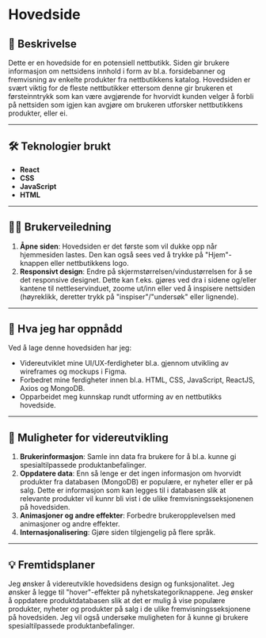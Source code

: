 # Hovedside

## 📖 Beskrivelse

Dette er en hovedside for en potensiell nettbutikk. Siden gir brukere informasjon om nettsidens innhold i form av bl.a. forsidebanner og fremvisning av enkelte produkter fra nettbutikkens katalog. Hovedsiden er svært viktig for de fleste nettbutikker ettersom denne gir brukeren et førsteinntrykk som kan være avgjørende for hvorvidt kunden velger å forbli på nettsiden som igjen kan avgjøre om brukeren utforsker nettbutikkens produkter, eller ei.

---

## 🛠️ Teknologier brukt

- **React**
- **CSS**
- **JavaScript**
- **HTML**

---

## 🧑‍💻 Brukerveiledning

1. **Åpne siden**: Hovedsiden er det første som vil dukke opp når hjemmesiden lastes. Den kan også sees ved å trykke på "Hjem"-knappen eller nettbutikkens logo.
2. **Responsivt design**: Endre på skjermstørrelsen/vindustørrelsen for å se det responsive designet. Dette kan f.eks. gjøres ved dra i sidene og/eller kantene til nettleservinduet, zoome ut/inn eller ved å inspisere nettsiden (høyreklikk, deretter trykk på "inspiser"/"undersøk" eller lignende).

---

## 🎉 Hva jeg har oppnådd

Ved å lage denne hovedsiden har jeg:

- Videreutviklet mine UI/UX-ferdigheter bl.a. gjennom utvikling av wireframes og mockups i Figma.
- Forbedret mine ferdigheter innen bl.a. HTML, CSS, JavaScript, ReactJS, Axios og MongoDB.
- Opparbeidet meg kunnskap rundt utforming av en nettbutikks hovedside.

---

## 🚀 Muligheter for videreutvikling

1. **Brukerinformasjon**: Samle inn data fra brukere for å bl.a. kunne gi spesialtilpassede produktanbefalinger.
2. **Oppdatere data**: Enn så lenge er det ingen informasjon om hvorvidt produkter fra databasen (MongoDB) er populære, er nyheter eller er på salg. Dette er informasjon som kan legges til i databasen slik at relevante produkter vil kunnr bli vist i de ulike fremvisningsseksjonenen på hovedsiden.
3. **Animasjoner og andre effekter**: Forbedre brukeropplevelsen med animasjoner og andre effekter.
4. **Internasjonalisering**: Gjøre siden tilgjengelig på flere språk.

---

## 💡 Fremtidsplaner

Jeg ønsker å videreutvikle hovedsidens design og funksjonalitet. Jeg ønsker å legge til "hover"-effekter på nyhetskategoriknappene. Jeg ønsker å oppdatere produktdatabasen slik at det er mulig å vise populære produkter, nyheter og produkter på salg i de ulike fremvisningsseksjonene på hovedsiden. Jeg vil også undersøke muligheten for å kunne gi brukere spesialtilpassede produktanbefalinger.
